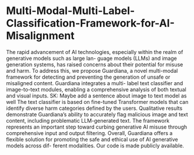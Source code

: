 # Multi-Modal-Multi-Label-Classification-Framework-for-AI-Misalignment
The rapid advancement of AI technologies, especially
within the realm of generative models such as large lan-
guage models (LLMs) and image generation systems, has
raised concerns about their potential for misuse and harm.
To address this, we propose Guardiana, a novel multi-modal
framework for detecting and preventing the generation of
unsafe or misaligned content. Guardiana integrates a multi-
label text classifier and image-to-text modules, enabling a
comprehensive analysis of both textual and visual inputs.
SK: Maybe add a sentence about image to text model as
well The text classifier is based on fine-tuned Transformer
models that can identify diverse harm categories defined
by the users. Qualitative results demonstrate Guardiana’s
ability to accurately flag malicious image and text content,
including problematic LLM-generated text. The framework
represents an important step toward curbing generative AI
misuse through comprehensive input and output filtering.
Overall, Guardiana offers a flexible solution for promoting
the safe and ethical use of AI generative models across dif-
ferent modalities. Our code is made publicly available.
